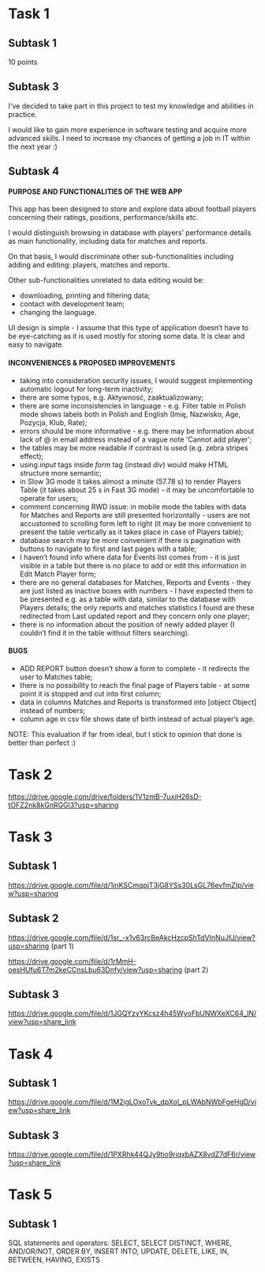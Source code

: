 # Task 1


## Subtask 1

10 points


## Subtask 3

I've decided to take part in this project to test my knowledge and abilities in practice.

I would like to gain more experience in software testing and acquire more advanced skills. I need to increase my chances of getting a job in IT within the next year :)


## Subtask 4

#### PURPOSE AND FUNCTIONALITIES OF THE WEB APP

This app has been designed to store and explore data about football players concerning their ratings, positions, performance/skills etc.

I would distinguish browsing in database with players’ performance details as main functionality, including data for matches and reports.

On that basis, I would discriminate other sub-functionalities including adding and editing: players, matches and reports.

Other sub-functionalities unrelated to data editing would be:
- downloading, printing and filtering data;
- contact with development team;
- changing the language.

UI design is simple - I assume that this type of application doesn’t have to be eye-catching as it is used mostly for storing some data. It is clear and easy to navigate.

#### INCONVENIENCES & PROPOSED IMPROVEMENTS

- taking into consideration security issues, I would suggest implementing automatic logout for long-term inactivity;
- there are some typos, e.g. Aktywnosć, zaaktualizowany;
- there are some inconsistencies in language - e.g. Filter table in Polish mode shows labels both in Polish and English (Imię, Nazwisko, Age, Pozycja, Klub, Rate);
- errors should be more informative - e.g. there may be information about lack of @ in email address instead of a vague note 'Cannot add player';
- the tables may be more readable if contrast is used (e.g. zebra stripes effect);
- using *input* tags inside *form* tag (instead *div*) would make HTML structure more semantic;
- in Slow 3G mode it takes almost a minute (57.78 s) to render Players Table (it takes about 25 s in Fast 3G mode) - it may be uncomfortable to operate for users;
- comment concerning RWD issue: in mobile mode the tables with data for Matches and Reports are still presented horizontally - users are not accustomed to scrolling form left to right (it may be more convenient to present the table vertically as it takes place in case of Players table);
- database search may be more convenient if there is pagination with buttons to navigate to first and last pages with a table;
- I haven’t found info where data for Events list comes from - it is just visible in a table but there is no place to add or edit this information in Edit Match Player form;
- there are no general databases for Matches, Reports and Events - they are just listed as inactive boxes with numbers - I have expected them to be presented e.g. as a table with data, similar to the database with Players details; the only reports and matches statistics I found are these redirected from Last updated report and they concern only one player;
- there is no information about the position of newly added player (I couldn’t find it in the table without filters searching).

#### BUGS
- ADD REPORT button doesn’t show a form to complete - it redirects the user to Matches table;
- there is no possibility to reach the final page of Players table - at some point it is stopped and cut into first column;
- data in columns Matches and Reports is transformed into [object Object] instead of numbers;
- column age in csv file shows date of birth instead of actual player’s age.


NOTE: This evaluation if far from ideal, but I stick to opinion that done is better than perfect :)

# Task 2

https://drive.google.com/drive/folders/1V1zmB-7uxiH26sD-tOFZ2nk8kGnRGGl3?usp=sharing

# Task 3

## Subtask 1
https://drive.google.com/file/d/1jnKSCmqpjT3jG8YSs30LsGL76evfmZIp/view?usp=sharing

## Subtask 2
https://drive.google.com/file/d/1sr_-x1v63rcBeAkcHzcpShTdVInNuJfJ/view?usp=sharing (part 1)

https://drive.google.com/file/d/1rMmH-oesHUfu6T7m2keCCnsLbu63Dnfy/view?usp=sharing (part 2)

## Subtask 3
https://drive.google.com/file/d/1JGQYzyYKcsz4h45WyoFbUNWXeXC64_IN/view?usp=share_link

# Task 4

## Subtask 1
https://drive.google.com/file/d/1M2igLOxoTvk_dpXol_pLWAbNWbFgeHgD/view?usp=share_link

## Subtask 3
https://drive.google.com/file/d/1PXRhk44QJy9tio9riqxbAZX8vdZ7dF6r/view?usp=share_link

# Task 5

## Subtask 1
SQL statements and operators: SELECT, SELECT DISTINCT, WHERE, AND/OR/NOT, ORDER BY, INSERT INTO, UPDATE, DELETE, LIKE, IN, BETWEEN, HAVING, EXISTS
